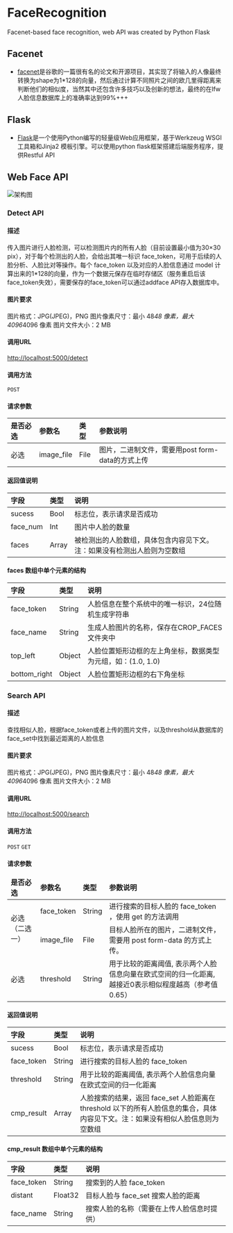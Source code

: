 # FaceRecognition
Facenet-based face recognition, web API was created by Python Flask

## Facenet
+ [facenet](https://github.com/davidsandberg/facenet)是谷歌的一篇很有名的论文和开源项目，其实现了将输入的人像最终转换为shape为1*128的向量，然后通过计算不同照片之间的欧几里得距离来判断他们的相似度，当然其中还包含许多技巧以及创新的想法，最终的在lfw人脸信息数据库上的准确率达到99%+++

## Flask
+ [Flask](http://flask.pocoo.org/docs/1.0/)是一个使用Python编写的轻量级Web应用框架，基于Werkzeug WSGI工具箱和Jinja2 模板引擎。可以使用python flask框架搭建后端服务程序，提供Restful API

## Web Face API

![架构图](https://yespace.xyz/images/tensorflow_server.jpg)

### Detect API

#### 描述
传入图片进行人脸检测，可以检测图片内的所有人脸（目前设置最小值为30×30 pix），对于每个检测出的人脸，会给出其唯一标识 face_token，可用于后续的人脸分析、人脸比对等操作。每个 face_token 以及对应的人脸信息通过 model 计算出来的1*128的向量，作为一个数据元保存在临时存储区（服务重启后该face_token失效），需要保存的face_token可以通过addface API存入数据库中。

#### 图片要求
图片格式：JPG(JPEG)，PNG
图片像素尺寸：最小 48*48 像素，最大 4096*4096 像素
图片文件大小：2 MB

#### 调用URL
[http://localhost:5000/detect](http://localhost:5000/detect)

#### 调用方法
`POST`

#### 请求参数
是否必选|参数名|类型|参数说明
:---|:---|:---|:---
必选|image_file|File|图片，二进制文件，需要用post form-data的方式上传

#### 返回值说明
字段|类型|说明
:---|:---|:---
sucess|Bool|标志位，表示请求是否成功
face_num|Int|图片中人脸的数量
faces|Array|被检测出的人脸数组，具体包含内容见下文。注：如果没有检测出人脸则为空数组

#### faces 数组中单个元素的结构
字段|类型|说明
:---|:---|:---
face_token|String|人脸信息在整个系统中的唯一标识，24位随机生成字符串
face_name|String|生成人脸图片的名称，保存在CROP_FACES文件夹中
top_left|Object|人脸位置矩形边框的左上角坐标，数据类型为元组，如：(1.0, 1.0)
bottom_right|Object|人脸位置矩形边框的右下角坐标

### Search API

#### 描述
查找相似人脸，根据face_token或者上传的图片文件，以及threshold从数据库的face_set中找到最近距离的人脸信息

#### 图片要求
图片格式：JPG(JPEG)，PNG
图片像素尺寸：最小 48*48 像素，最大 4096*4096 像素
图片文件大小：2 MB

#### 调用URL
[http://localhost:5000/search](http://localhost:5000/search)

#### 调用方法
`POST` `GET`

#### 请求参数
<table>
    <thead>
        <td><strong>是否必选</strong></td>
        <td><strong>参数名</strong></td>
        <td><strong>类型</strong></td>
        <td><strong>参数说明</strong></td>
    </thead>
    <tr>
        <td rowspan="2">必选（二选一）</td>
        <td>face_token</td>
        <td>String</td>
        <td>进行搜索的目标人脸的 face_token ，使用 get 的方法调用</td>
    </tr>
    <tr>
        <td>image_file</td>
        <td>File</td>
        <td>目标人脸所在的图片，二进制文件，需要用 post form-data 的方式上传。</td>
    </tr>
    <tr>
        <td>必选</td>
        <td>threshold</td>
        <td>String</td>
        <td>用于比较的距离阈值, 表示两个人脸信息向量在欧式空间的归一化距离, 越接近0表示相似程度越高（参考值0.65）</td>
    </tr>
</table>

#### 返回值说明
字段|类型|说明
:---|:---|:---
sucess|Bool|标志位，表示请求是否成功
face_token|String|进行搜索的目标人脸的 face_token
threshold|String|用于比较的距离阈值, 表示两个人脸信息向量在欧式空间的归一化距离
cmp_result|Array|人脸搜索的结果，返回 face_set 人脸距离在 threshold 以下的所有人脸信息的集合，具体内容见下文。注：如果没有相似人脸信息则为空数组

#### cmp_result 数组中单个元素的结构
字段|类型|说明
:---|:---|:---
face_token|String|搜索到的人脸 face_token
distant|Float32|目标人脸与 face_set 搜索人脸的距离
face_name|String|搜索人脸的名称（需要在上传人脸信息时提供）

